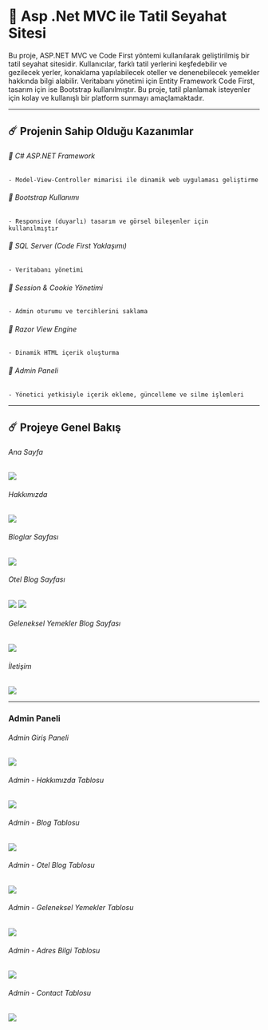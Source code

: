 # 🚀 Asp .Net MVC ile Tatil Seyahat Sitesi

Bu proje, ASP.NET MVC ve Code First yöntemi kullanılarak geliştirilmiş bir tatil seyahat sitesidir. Kullanıcılar, farklı tatil yerlerini keşfedebilir ve gezilecek yerler, konaklama yapılabilecek oteller ve denenebilecek yemekler hakkında bilgi alabilir. Veritabanı yönetimi için Entity Framework Code First, tasarım için ise Bootstrap kullanılmıştır. Bu proje, tatil planlamak isteyenler için kolay ve kullanışlı bir platform sunmayı amaçlamaktadır.

-----


## ☄️ Projenin Sahip Olduğu Kazanımlar

###### 🌟 C# ASP.NET Framework

    - Model-View-Controller mimarisi ile dinamik web uygulaması geliştirme
    
###### 🌟 Bootstrap Kullanımı
    - Responsive (duyarlı) tasarım ve görsel bileşenler için kullanılmıştır
    
###### 🌟 SQL Server (Code First Yaklaşımı)
    - Veritabanı yönetimi
    
###### 🌟 Session & Cookie Yönetimi 
    - Admin oturumu ve tercihlerini saklama

###### 🌟 Razor View Engine
    - Dinamik HTML içerik oluşturma
    
###### 🌟 Admin Paneli
    - Yönetici yetkisiyle içerik ekleme, güncelleme ve silme işlemleri


-----

## ☄️ Projeye Genel Bakış

###### Ana Sayfa

<img src="https://github.com/user-attachments/assets/f733c723-7ed5-41a1-8962-032cce0b4681" width:700>


###### Hakkımızda

<img src="https://github.com/user-attachments/assets/99688df4-c3a2-4957-b330-5e38ec10a1bf" width:700>


###### Bloglar Sayfası

<img src="https://i.imgur.com/izreJcj.jpeg" width:700>



###### Otel Blog Sayfası

<img src="https://github.com/user-attachments/assets/e41f68c0-3031-4917-9aac-dced04340011" width:700>

<img src="https://github.com/user-attachments/assets/1bb724af-2deb-42a9-963c-715b6e03df20" width:700>

<img src="" width:700>
<img src="" width:700>
<img src="" width:700>



###### Geleneksel Yemekler Blog Sayfası

<img src="https://i.imgur.com/2j84P97.jpeg" width:700>



###### İletişim

<img src="https://github.com/user-attachments/assets/c8fadd39-f300-4d47-84c5-1c237426db8e" width:700>



-----



### Admin Paneli


###### Admin Giriş Paneli

<img src="https://github.com/user-attachments/assets/cad164d9-ade0-41fa-b1ea-5c00b46f740a" width:700>



###### Admin - Hakkımızda Tablosu

<img src="https://github.com/user-attachments/assets/6f979fcd-4e31-4bb8-9bd7-121826a30658" width:700>


###### Admin - Blog Tablosu

<img src="https://github.com/user-attachments/assets/38ed6a25-a967-4e4e-9fea-9380782d48d4" width:700>



###### Admin - Otel Blog Tablosu

<img src="https://github.com/user-attachments/assets/0f5a1761-55c5-4fca-9052-19d1f08dc67d" width:700>



###### Admin - Geleneksel Yemekler Tablosu

<img src="https://github.com/user-attachments/assets/a195b57c-5f20-4fd4-8090-99cca4f13877" width:700>



###### Admin - Adres Bilgi Tablosu

<img src="https://github.com/user-attachments/assets/3d570074-1ac3-42cd-8a9b-47a00ecf4611" width:700>



###### Admin - Contact Tablosu

<img src="https://github.com/user-attachments/assets/4d20d398-5d71-4ecc-9d5d-6de76f8bd94c" width:700>


    


